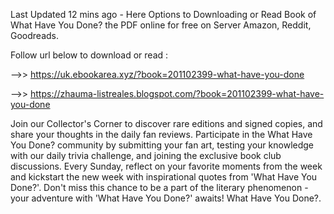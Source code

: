 Last Updated 12 mins ago - Here Options to Downloading or Read Book of What Have You Done? the PDF online for free on Server Amazon, Reddit, Goodreads.
 
Follow url below to download or read :
 
-->> https://uk.ebookarea.xyz/?book=201102399-what-have-you-done
 
-->> https://zhauma-listreales.blogspot.com/?book=201102399-what-have-you-done
 
Join our Collector's Corner to discover rare editions and signed copies, and share your thoughts in the daily fan reviews.
Participate in the What Have You Done? community by submitting your fan art, testing your knowledge with our daily trivia challenge, and joining the exclusive book club discussions.
Every Sunday, reflect on your favorite moments from the week and kickstart the new week with inspirational quotes from 'What Have You Done?'. Don't miss this chance to be a part of the literary phenomenon - your adventure with 'What Have You Done?' awaits! What Have You Done?.
